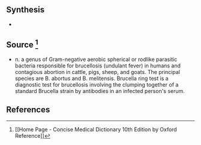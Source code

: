 ## Synthesis
- 
## Source [^1]
- n. a genus of Gram-negative aerobic spherical or rodlike parasitic bacteria responsible for brucellosis (undulant fever) in humans and contagious abortion in cattle, pigs, sheep, and goats. The principal species are B. abortus and B. melitensis. Brucella ring test is a diagnostic test for brucellosis involving the clumping together of a standard Brucella strain by antibodies in an infected person's serum.
## References

[^1]: [[Home Page - Concise Medical Dictionary 10th Edition by Oxford Reference]]